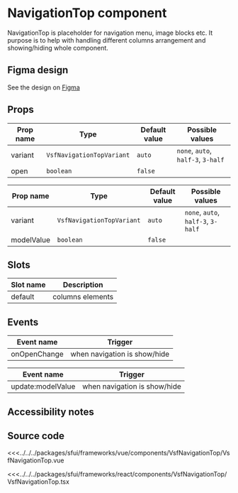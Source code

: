 # NavigationTop component

NavigationTop is placeholder for navigation menu, image blocks etc. It purpose is to help with handling different columns arrangement and showing/hiding whole component.

<Generate />

## Figma design

See the design on [Figma](https://www.figma.com/file/CWOkbpne0tDpSenT4ZEUTQ/%F0%9F%9B%A0-SFUI-2.0-%7C-Development?node-id=14285%3A49825&t=PVPVB8MLQOxa1KC4-4)

## Props

<!-- react -->

| Prop name | Type                      | Default value | Possible values                    |
| --------- | ------------------------- | ------------- | ---------------------------------- |
| variant   | `VsfNavigationTopVariant` | `auto`        | `none`, `auto`, `half-3`, `3-half` |
| open      | `boolean`                 | `false`       |                                    |

<!-- end react -->
<!-- vue -->

| Prop name  | Type                      | Default value | Possible values                    |
| ---------- | ------------------------- | ------------- | ---------------------------------- |
| variant    | `VsfNavigationTopVariant` | `auto`        | `none`, `auto`, `half-3`, `3-half` |
| modelValue | `boolean`                 | `false`       |                                    |

<!-- end vue -->

## Slots

| Slot name | Description      |
| --------- | ---------------- |
| default   | columns elements |

## Events

<!-- react -->

| Event name   | Trigger                      |
| ------------ | ---------------------------- |
| onOpenChange | when navigation is show/hide |

<!-- end react -->

<!-- vue -->

| Event name        | Trigger                      |
| ----------------- | ---------------------------- |
| update:modelValue | when navigation is show/hide |

<!-- end vue -->

## Accessibility notes

## Source code

<!-- vue -->

<<<../../../packages/sfui/frameworks/vue/components/VsfNavigationTop/VsfNavigationTop.vue

<!-- end vue -->
<!-- react -->

<<<../../../packages/sfui/frameworks/react/components/VsfNavigationTop/VsfNavigationTop.tsx

<!-- end react -->
